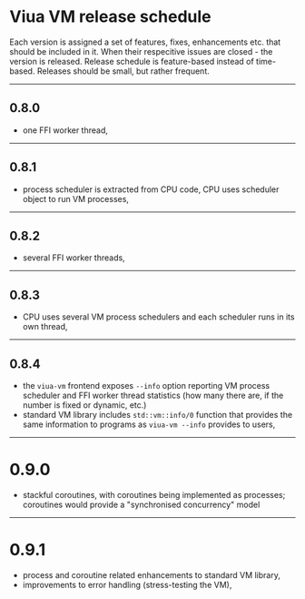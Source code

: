 # Viua VM release schedule

Each version is assigned a set of features, fixes, enhancements etc. that should be
included in it.
When their respecitive issues are closed - the version is released.
Release schedule is feature-based instead of time-based.
Releases should be small, but rather frequent.

----

## 0.8.0

- one FFI worker thread,


----

## 0.8.1

- process scheduler is extracted from CPU code, CPU uses scheduler object to
  run VM processes,


----

## 0.8.2

- several FFI worker threads,


----

## 0.8.3

- CPU uses several VM process schedulers and each scheduler runs in its own thread,


----

## 0.8.4

- the `viua-vm` frontend exposes `--info` option reporting VM process scheduler and
  FFI worker thread statistics (how many there are, if the number is fixed or dynamic, etc.)
- standard VM library includes `std::vm::info/0` function that provides the same information
  to programs as `viua-vm --info` provides to users,


----

# 0.9.0

- stackful coroutines, with coroutines being implemented as processes;
  coroutines would provide a "synchronised concurrency" model


----

# 0.9.1

- process and coroutine related enhancements to standard VM library,
- improvements to error handling (stress-testing the VM),

